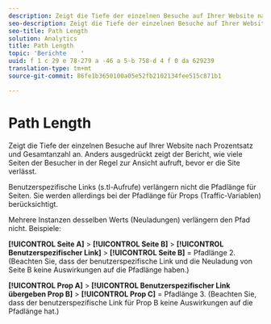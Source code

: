 ```yaml
---
description: Zeigt die Tiefe der einzelnen Besuche auf Ihrer Website nach Prozentsatz und Gesamtanzahl an. Anders ausgedrückt zeigt der Bericht, wie viele Seiten der Besucher in der Regel zur Ansicht aufruft, bevor er die Site verlässt.
seo-description: Zeigt die Tiefe der einzelnen Besuche auf Ihrer Website nach Prozentsatz und Gesamtanzahl an. Anders ausgedrückt zeigt der Bericht, wie viele Seiten der Besucher in der Regel zur Ansicht aufruft, bevor er die Site verlässt.
seo-title: Path Length
solution: Analytics
title: Path Length
topic: 'Berichte    '
uuid: f 1 c 29 e 78-279 a -46 a 5-b 758-d 4 f 0 da 629239
translation-type: tm+mt
source-git-commit: 86fe1b3650100a05e52fb2102134fee515c871b1

---
```



# Path Length

Zeigt die Tiefe der einzelnen Besuche auf Ihrer Website nach Prozentsatz und Gesamtanzahl an. Anders ausgedrückt zeigt der Bericht, wie viele Seiten der Besucher in der Regel zur Ansicht aufruft, bevor er die Site verlässt.

Benutzerspezifische Links (s.tl-Aufrufe) verlängern nicht die Pfadlänge für Seiten. Sie werden allerdings bei der Pfadlänge für Props (Traffic-Variablen) berücksichtigt.

Mehrere Instanzen desselben Werts (Neuladungen) verlängern den Pfad nicht. Beispiele:

**[!UICONTROL Seite A]** &gt; **[!UICONTROL Seite B]** &gt; **[!UICONTROL Benutzerspezifischer Link]** &gt; **[!UICONTROL Seite B]** = Pfadlänge 2. (Beachten Sie, dass der benutzerspezifische Link und die Neuladung von Seite B keine Auswirkungen auf die Pfadlänge haben.)

**[!UICONTROL Prop A]** &gt; **[!UICONTROL Benutzerspezifischer Link übergeben Prop B]** &gt; **[!UICONTROL Prop C]** = Pfadlänge 3. (Beachten Sie, dass der benutzerspezifische Link für Prop B keine Auswirkungen auf die Pfadlänge hat.)
